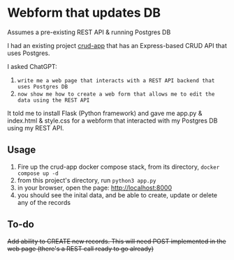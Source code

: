 # Webform that updates DB

Assumes a pre-existing REST API & running Postgres DB

I had an existing project [crud-app](https://github.com/aaronhmiller/crud-app) that has an Express-based CRUD API that uses Postgres.

I asked ChatGPT:

1. `write me a web page that interacts with a REST API backend that uses Postgres DB`
2. `now show me how to create a web form that allows me to edit the data using the REST API`

It told me to install Flask (Python framework) and gave me app.py & index.html & style.css for a webform that interacted with my Postgres DB using my REST API.

## Usage

1. Fire up the crud-app docker compose stack, from its directory, `docker compose up -d`
2. from this project's directory, run `python3 app.py`
3. in your browser, open the page: [http://localhost:8000](http:localhost:8000)
4. you should see the inital data, and be able to create, update or delete any of the records

## To-do

~~Add ability to CREATE new records. This will need POST implemented in the web page (there's a REST call ready to go already)~~

